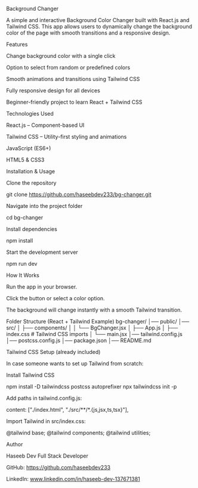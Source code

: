 Background Changer

A simple and interactive Background Color Changer built with React.js and Tailwind CSS. This app allows users to dynamically change the background color of the page with smooth transitions and a responsive design.

Features

Change background color with a single click

Option to select from random or predefined colors

Smooth animations and transitions using Tailwind CSS

Fully responsive design for all devices

Beginner-friendly project to learn React + Tailwind CSS

Technologies Used

React.js – Component-based UI

Tailwind CSS – Utility-first styling and animations

JavaScript (ES6+)

HTML5 & CSS3

Installation & Usage

Clone the repository

git clone https://github.com/haseebdev233/bg-changer.git


Navigate into the project folder

cd bg-changer


Install dependencies

npm install


Start the development server

npm run dev

How It Works

Run the app in your browser.

Click the button or select a color option.

The background will change instantly with a smooth Tailwind transition.

Folder Structure (React + Tailwind Example)
bg-changer/
│── public/
│── src/
│   ├── components/
│   │   └── BgChanger.jsx
│   ├── App.js
│   ├── index.css  # Tailwind CSS imports
│   └── main.jsx
│── tailwind.config.js
│── postcss.config.js
│── package.json
│── README.md

Tailwind CSS Setup (already included)

In case someone wants to set up Tailwind from scratch:

Install Tailwind CSS

npm install -D tailwindcss postcss autoprefixer
npx tailwindcss init -p


Add paths in tailwind.config.js:

content: ["./index.html", "./src/**/*.{js,jsx,ts,tsx}"],


Import Tailwind in src/index.css:

@tailwind base;
@tailwind components;
@tailwind utilities;

Author

Haseeb Dev
Full Stack Developer

GitHub: https://github.com/haseebdev233

LinkedIn: www.linkedin.com/in/haseeb-dev-137671381
